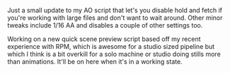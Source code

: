 Just a small update to my AO script that let's you disable hold and fetch if you're working with large files and don't want to wait around. Other minor tweaks include 1/16 AA and disables a couple of other settings too. 

Working on a new quick scene preview script based off my recent experience with RPM, which is awesome for a studio sized pipeline but which I think is a bit overkill for a solo machine or studio doing stills more than animations. It'll be on here when it's in a working state.